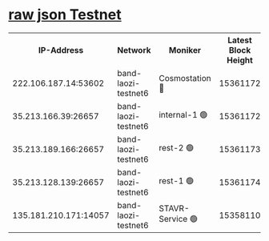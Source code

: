 
[raw json Testnet](https://rpc-check.bandt.stavr.tech/bandt/rpcbandt_result.json)
=

<table><tr><th>IP-Address</th><th>Network</th><th>Moniker</th><th>Latest Block Height</th><th>Earliest Block Height</th><th>Catching Up</th><th>Tx Index</th><th>Voting Power</th><th>Scan Time</th></tr><tr><td>222.106.187.14:53602</td><td>band-laozi-testnet6</td><td>Cosmostation 🔴</td><td>15361172</td><td>13177501</td><td>False</td><td>on</td><td>2203623</td><td>2024-01-30T10:50:42.762938927UTC</td></tr><tr><td>35.213.166.39:26657</td><td>band-laozi-testnet6</td><td>internal-1 🟢</td><td>15361172</td><td>15261172</td><td>False</td><td>on</td><td>0</td><td>2024-01-30T10:50:43.682182090UTC</td></tr><tr><td>35.213.189.166:26657</td><td>band-laozi-testnet6</td><td>rest-2 🟢</td><td>15361173</td><td>15261173</td><td>False</td><td>on</td><td>0</td><td>2024-01-30T10:50:44.656376564UTC</td></tr><tr><td>35.213.128.139:26657</td><td>band-laozi-testnet6</td><td>rest-1 🟢</td><td>15361174</td><td>15261174</td><td>False</td><td>on</td><td>0</td><td>2024-01-30T10:50:47.828949424UTC</td></tr><tr><td>135.181.210.171:14057</td><td>band-laozi-testnet6</td><td>STAVR-Service 🟢</td><td>15358110</td><td>15322501</td><td>False</td><td>on</td><td>0</td><td>2024-01-30T10:50:41.387139349UTC</td></tr></table>
